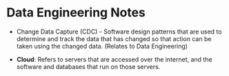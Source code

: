 # Data Engineering Notes

+ Change Data Capture (CDC) - Software design patterns that are used to
  determine and track the data that has changed so that action can be taken
  using the changed data. (Relates to Data Engineering)

+ **Cloud**: Refers to servers that are accessed over the internet, and the
  software and databases that run on those servers.